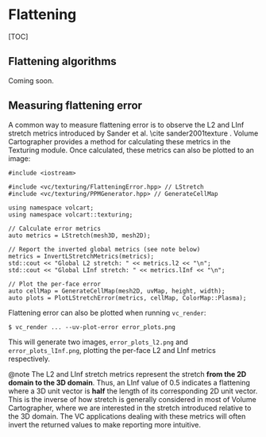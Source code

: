 # Flattening

[TOC]

## Flattening algorithms
Coming soon.

## Measuring flattening error

A common way to measure flattening error is to observe the L2 and LInf stretch 
metrics introduced by Sander et al. \cite sander2001texture . Volume 
Cartographer provides a method for calculating these metrics in the Texturing
module. Once calculated, these metrics can also be plotted to an image:

```{.cpp}
#include <iostream>

#include <vc/texturing/FlatteningError.hpp> // LStretch
#include <vc/texturing/PPMGenerator.hpp> // GenerateCellMap

using namespace volcart;
using namespace volcart::texturing;

// Calculate error metrics
auto metrics = LStretch(mesh3D, mesh2D);

// Report the inverted global metrics (see note below)
metrics = InvertLStretchMetrics(metrics);
std::cout << "Global L2 stretch: " << metrics.l2 << "\n";
std::cout << "Global LInf stretch: " << metrics.lInf << "\n";

// Plot the per-face error
auto cellMap = GenerateCellMap(mesh2D, uvMap, height, width);
auto plots = PlotLStretchError(metrics, cellMap, ColorMap::Plasma);
```

Flattening error can also be plotted when running `vc_render`:

```{.unparsed}
$ vc_render ... --uv-plot-error error_plots.png
```

This will generate two images, `error_plots_l2.png` and `error_plots_lInf.png`, 
plotting the per-face L2 and LInf metrics respectively.

@note The L2 and LInf stretch metrics represent the stretch **from the 2D domain
to the 3D domain**. Thus, an LInf value of 0.5 indicates a flattening where
a 3D unit vector is **half** the length of its corresponding 2D unit vector. 
This is the inverse of how stretch is generally considered in most of Volume 
Cartographer, where we are interested in the stretch introduced relative to the 
3D domain. The VC applications dealing with these metrics will often invert the
returned values to make reporting more intuitive.